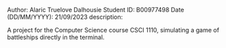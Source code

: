 Author: Alaric Truelove
Dalhousie Student ID: B00977498
Date (DD/MM/YYYY): 21/09/2023
description: 

A project for the Computer Science course CSCI 1110, simulating a game of battleships directly in the terminal.
